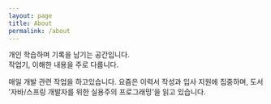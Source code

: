 ```yaml
---
layout: page
title: About
permalink: /about
---
```


개인 학습하며 기록을 남기는 공간입니다.   
작업기, 이해한 내용을 주로 다룹니다.

매일 개발 관련 작업을 하고있습니다.
요즘은 이력서 작성과 입사 지원에 집중하며, 도서 '자바/스프링 개발자를 위한 실용주의 프로그래밍'을 읽고 있습니다.
